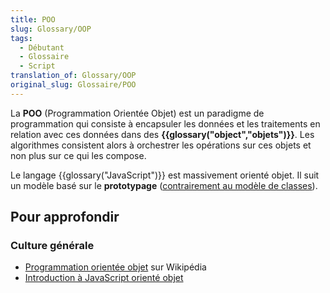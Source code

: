 ```yaml
---
title: POO
slug: Glossary/OOP
tags:
  - Débutant
  - Glossaire
  - Script
translation_of: Glossary/OOP
original_slug: Glossaire/POO
---
```

La **POO** (Programmation Orientée Objet) est un paradigme de programmation qui consiste à encapsuler les données et les traitements en relation avec ces données dans des **{{glossary("object","objets")}}**. Les algorithmes consistent alors à orchestrer les opérations sur ces objets et non plus sur ce qui les compose.

Le langage {{glossary("JavaScript")}} est massivement orienté objet. Il suit un modèle basé sur le **prototypage** ([contrairement au modèle de classes](/fr/docs/Web/JavaScript/Guide/Le_mod%C3%A8le_objet_JavaScript_en_d%C3%A9tails)).

## Pour approfondir

### Culture générale

- [Programmation orientée objet](https://fr.wikipedia.org/wiki/Programmation_orient%C3%A9e_objet) sur Wikipédia
- [Introduction à JavaScript orienté objet](/fr/docs/Web/JavaScript/Introduction_%C3%A0_JavaScript_orient%C3%A9_objet)
